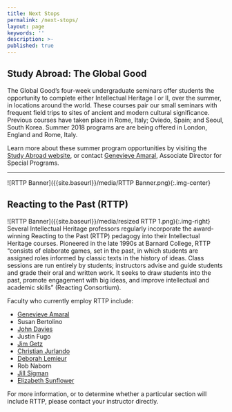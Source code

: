 ```yaml
---
title: Next Stops
permalink: /next-stops/
layout: page
keywords: ''
description: >-
published: true
---
```

## Study Abroad: The Global Good

The Global Good’s four-week undergraduate seminars offer students the opportunity to complete either Intellectual Heritage I or II, over the summer, in locations around the world. These courses pair our small seminars with frequent field trips to sites of ancient and modern cultural significance. Previous courses have taken place in Rome, Italy; Oviedo, Spain; and Seoul, South Korea. Summer 2018 programs are are being offered in London, England and Rome, Italy. 

Learn more about these summer program opportunities by visiting the [Study Abroad website](https://studyabroad.temple.edu/temple-summer-programs), or contact [Genevieve Amaral](mailto:g.amaral@temple.edu), Associate Director for Special Programs. 

___

![RTTP Banner]({{site.baseurl}}/media/RTTP Banner.png){:.img-center}
## Reacting to the Past (RTTP)
![RTTP Banner]({{site.baseurl}}/media/resized RTTP 1.png){:.img-right}
Several Intellectual Heritage professors regularly incorporate the award-winning Reacting to the Past (RTTP) pedagogy into their Intellectual Heritage courses. Pioneered in the late 1990s at Barnard College, RTTP “consists of elaborate games, set in the past, in which students are assigned roles informed by classic texts in the history of ideas. Class sessions are run entirely by students; instructors advise and guide students and grade their oral and written work. It seeks to draw students into the past, promote engagement with big ideas, and improve intellectual and academic skills” (Reacting Consortium). 

Faculty who currently employ RTTP include: 

- [Genevieve Amaral](https://liberalarts.temple.edu/academics/faculty/amaral-genevieve)
- Susan Bertolino
- [John Davies](https://liberalarts.temple.edu/academics/faculty/davies-john)
- Justin Fugo
- [Jim Getz](https://liberalarts.temple.edu/academics/faculty/getz-james)
- [Christian Jurlando](https://liberalarts.temple.edu/academics/faculty/jurlando-christian)
- [Deborah Lemieur](https://liberalarts.temple.edu/academics/faculty/lemieur-deborah)
- Rob Naborn
- [Jill Sigman](https://liberalarts.temple.edu/academics/faculty/sigman-jill-k)
- [Elizabeth Sunflower](https://liberalarts.temple.edu/academics/faculty/sunflower-elizabeth)

For more information, or to determine whether a particular section will include RTTP, please contact your instructor directly. 
